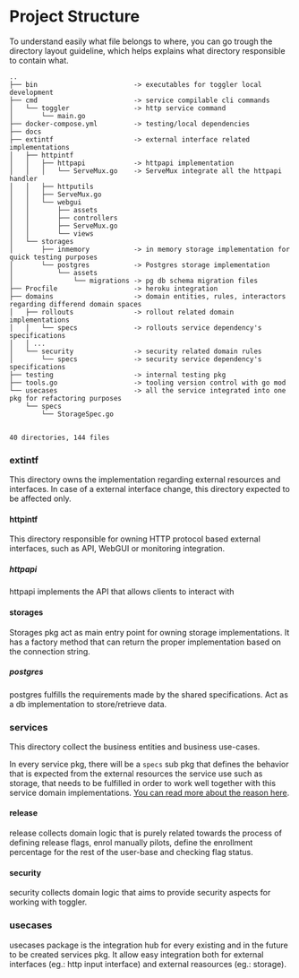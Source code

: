 # Project Structure

To understand easily what file belongs to where,
you can go trough the directory layout guideline,
which helps explains what directory responsible to contain what.

```
..
├── bin                        -> executables for toggler local development 
├── cmd                        -> service compilable cli commands
│   └── toggler                -> http service command
│       └── main.go
├── docker-compose.yml         -> testing/local dependencies
├── docs
├── extintf                    -> external interface related implementations
│   ├── httpintf
│   │   ├── httpapi            -> httpapi implementation
│   │   │   └── ServeMux.go    -> ServeMux integrate all the httpapi handler
│   │   ├── httputils
│   │   ├── ServeMux.go
│   │   └── webgui
│   │       ├── assets
│   │       ├── controllers
│   │       ├── ServeMux.go
│   │       └── views
│   └── storages
│       ├── inmemory           -> in memory storage implementation for quick testing purposes
│       └── postgres           -> Postgres storage implementation
│           └── assets
│               └── migrations -> pg db schema migration files
├── Procfile                   -> heroku integration
├── domains                    -> domain entities, rules, interactors regarding differend domain spaces 
│   ├── rollouts               -> rollout related domain implementations
│   │   └── specs              -> rollouts service dependency's specifications
│   │ ... 
│   └── security               -> security related domain rules
│       └── specs              -> security service dependency's specifications
├── testing                    -> internal testing pkg
├── tools.go                   -> tooling version control with go mod
└── usecases                   -> all the service integrated into one pkg for refactoring purposes
    └── specs
        └── StorageSpec.go


40 directories, 144 files
```

### extintf
This directory owns the implementation regarding external resources and interfaces.
In case of a external interface change, this directory expected to be affected only.

#### httpintf
This directory responsible for owning HTTP protocol based external interfaces,
such as API, WebGUI or monitoring integration.

##### httpapi
httpapi implements the API that allows clients to interact with

#### storages
Storages pkg act as main entry point for owning storage implementations.
It has a factory method that can return the proper implementation based on the connection string.

##### postgres
postgres fulfills the requirements made by the shared specifications.
Act as a db implementation to store/retrieve data.

### services
This directory collect the business entities and business use-cases.

In every service pkg, there will be a `specs` sub pkg that defines the behavior that is expected 
from the external resources the service use such as storage,
that needs to be fulfilled in order to work well together with this service domain implementations.
[You can read more about the reason here](https://en.wikipedia.org/wiki/Design_by_contract).

#### release
release collects domain logic that is purely related towards the process of defining release flags,
enrol manually pilots, define the enrollment percentage for the rest of the user-base and checking flag status.

#### security
security collects domain logic that aims to provide security aspects for working with toggler.

### usecases
usecases package is the integration hub for every existing and in the future to be created services pkg.
It allow easy integration both 
for external interfaces (eg.: http input interface) 
and external reasources (eg.: storage).
